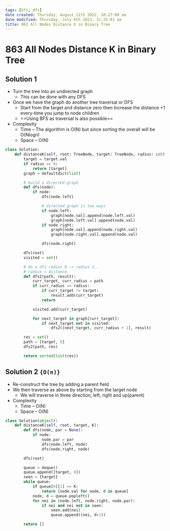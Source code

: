 ```yaml
---
tags: [bfs, dfs]
date created: Thursday, August 11th 2022, 10:27:00 am
date modified: Thursday, July 6th 2023, 11:25:01 am
title: 863 All Nodes Distance K in Binary Tree
---
```


# 863 All Nodes Distance K in Binary Tree

## Solution 1

- Turn the tree into an undirected graph
	- This can be done with any DFS
- Once we have the graph do another tree traversal or DFS
	- Start from the target and distance zero then Increase the distance +1 every-time you jump to node children
	- ==Using BFS as traversal is also possible==
- Complexity
	- Time – The algorithm is O(N) but since sorting the overall will be O(Nlogn)
	- Space – O(N)

```python
class Solution:
    def distanceK(self, root: TreeNode, target: TreeNode, radius: int) -> List[int]:
        target = target.val
        if radius == 0:
            return [target]
        graph = defaultdict(list)

        # build a directed graph
        def dfs(node):
            if node:
                dfs(node.left)

				# directed graph is two ways	
                if node.left:
                    graph[node.val].append(node.left.val)
                    graph[node.left.val].append(node.val)
                if node.right:
                    graph[node.val].append(node.right.val)
                    graph[node.right.val].append(node.val)

                dfs(node.right)

        dfs(root)
        visited = set()

        # do a dfs radius 0 -> radius 1..
        # radius = distance
        def dfs2(path, result):
            curr_target, curr_radius = path
            if curr_radius == radius:
                if curr_target != target:
                    result.add(curr_target)
                return

            visited.add(curr_target)

            for next_target in graph[curr_target]:
                if next_target not in visited:
                    dfs2([next_target, curr_radius + 1], result)

        res = set()
        path = [target, 0]
        dfs2(path, res)

        return sorted(list(res))
```

## Solution 2 `{O(n)}`

- Re-construct the tree by adding a parent field
- We then traverse as above by starting from the target node
	- We will traverse in three direction, left, right and up(parent)
- Complexity
	- Time – O(N)
	- Space – O(N)

```python
class Solution(object):
    def distanceK(self, root, target, K):
        def dfs(node, par = None):
            if node:
                node.par = par
                dfs(node.left, node)
                dfs(node.right, node)

        dfs(root)

        queue = deque()
        queue.append([target, 0])
        seen = {target}
        while queue:
            if queue[0][1] == K:
                return [node.val for node, d in queue]
            node, d = queue.popleft()
            for nei in (node.left, node.right, node.par):
                if nei and nei not in seen:
                    seen.add(nei)
                    queue.append((nei, d+1))

        return []
```
